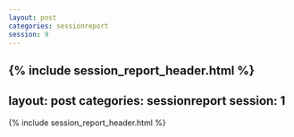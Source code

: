 ```yaml
---
layout: post
categories: sessionreport
session: 9
---
```


{% include session_report_header.html %}
---
layout: post
categories: sessionreport
session: 1
---

{% include session_report_header.html %}